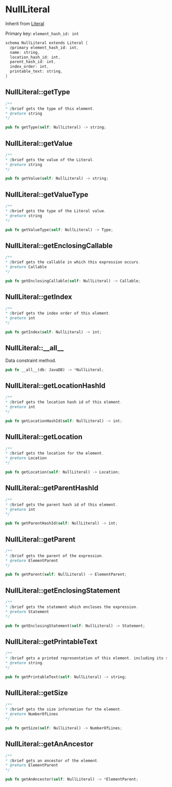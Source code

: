 # NullLiteral

Inherit from [Literal](./Literal.md)

Primary key: `element_hash_id: int`

```rust
schema NullLiteral extends Literal {
  @primary element_hash_id: int,
  name: string,
  location_hash_id: int,
  parent_hash_id: int,
  index_order: int,
  printable_text: string,
}
```
## NullLiteral::getType

```java
/**
* @brief gets the type of this element.
* @return string
*/
```
```rust
pub fn getType(self: NullLiteral) -> string;
```
## NullLiteral::getValue

```java
/**
* @brief gets the value of the Literal.
* @return string
*/
```
```rust
pub fn getValue(self: NullLiteral) -> string;
```
## NullLiteral::getValueType

```java
/**
* @brief gets the type of the Literal value.
* @return string
*/
```
```rust
pub fn getValueType(self: NullLiteral) -> Type;
```
## NullLiteral::getEnclosingCallable

```java
/**
* @brief gets the callable in which this expression occurs.
* @return Callable 
*/
```
```rust
pub fn getEnclosingCallable(self: NullLiteral) -> Callable;
```
## NullLiteral::getIndex

```java
/**
* @brief gets the index order of this element.
* @return int
*/
```
```rust
pub fn getIndex(self: NullLiteral) -> int;
```
## NullLiteral::\_\_all\_\_

Data constraint method.

```rust
pub fn __all__(db: JavaDB) -> *NullLiteral;
```
## NullLiteral::getLocationHashId

```java
/**
* @brief gets the location hash id of this element.
* @return int
*/
```
```rust
pub fn getLocationHashId(self: NullLiteral) -> int;
```
## NullLiteral::getLocation

```java
/**
* @brief gets the location for the element.
* @return Location
*/
```
```rust
pub fn getLocation(self: NullLiteral) -> Location;
```
## NullLiteral::getParentHashId

```java
/**
* @brief gets the parent hash id of this element.
* @return int
*/
```
```rust
pub fn getParentHashId(self: NullLiteral) -> int;
```
## NullLiteral::getParent

```java
/**
* @brief gets the parent of the expression.
* @return ElementParent 
*/
```
```rust
pub fn getParent(self: NullLiteral) -> ElementParent;
```
## NullLiteral::getEnclosingStatement

```java
/**
* @brief gets the statement which encloses the expression.
* @return Statement 
*/
```
```rust
pub fn getEnclosingStatement(self: NullLiteral) -> Statement;
```
## NullLiteral::getPrintableText

```java
/**
* @brief gets a printed representation of this element, including its structure where applicable.
* @return string.
*/
```
```rust
pub fn getPrintableText(self: NullLiteral) -> string;
```
## NullLiteral::getSize

```java
/**
* @brief gets the size information for the element.
* @return NumberOfLines
*/
```
```rust
pub fn getSize(self: NullLiteral) -> NumberOfLines;
```
## NullLiteral::getAnAncestor

```java
/**
* @brief gets an ancestor of the element.
* @return ElementParent 
*/
```
```rust
pub fn getAnAncestor(self: NullLiteral) -> *ElementParent;
```
